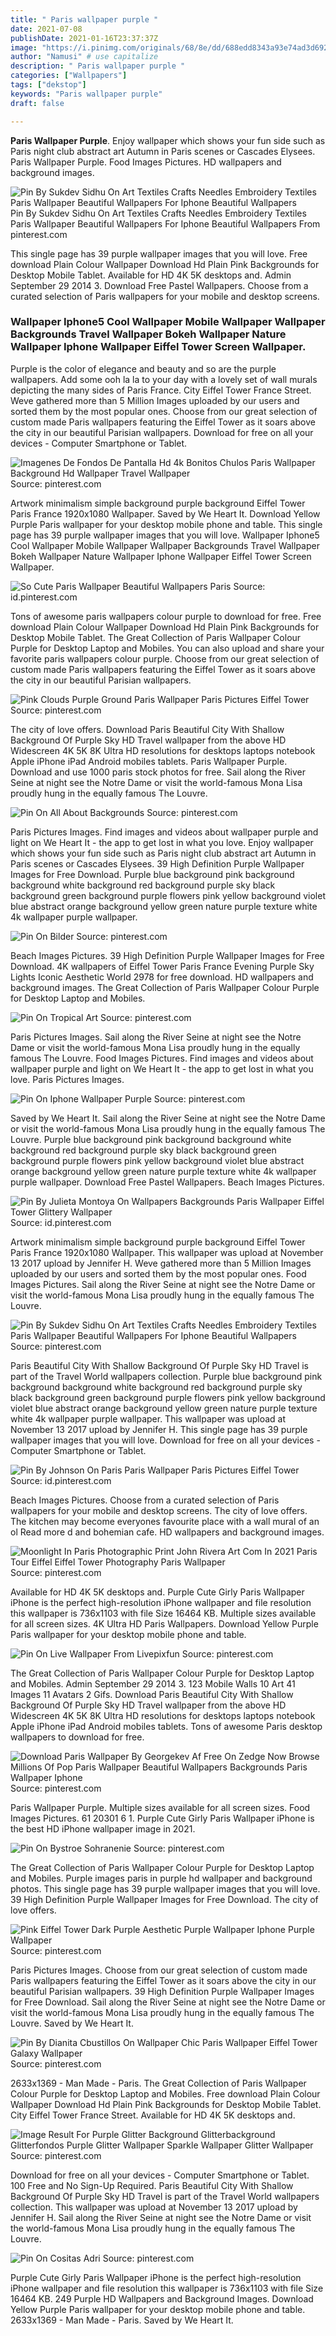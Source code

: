 ```yaml
---
title: " Paris wallpaper purple "
date: 2021-07-08
publishDate: 2021-01-16T23:37:37Z
image: "https://i.pinimg.com/originals/68/8e/dd/688edd8343a93e74ad3d69261f48c858.jpg"
author: "Namusi" # use capitalize
description: " Paris wallpaper purple "
categories: ["Wallpapers"]
tags: ["dekstop"]
keywords: "Paris wallpaper purple"
draft: false

---
```



**Paris Wallpaper Purple**. Enjoy wallpaper which shows your fun side such as Paris night club abstract art Autumn in Paris scenes or Cascades Elysees. Paris Wallpaper Purple. Food Images Pictures. HD wallpapers and background images.

![Pin By Sukdev Sidhu On Art Textiles Crafts Needles Embroidery Textiles Paris Wallpaper Beautiful Wallpapers For Iphone Beautiful Wallpapers](https://i.pinimg.com/originals/0a/b8/a4/0ab8a4fbf3823d02e18f4b03c7b2c5a6.jpg "Pin By Sukdev Sidhu On Art Textiles Crafts Needles Embroidery Textiles Paris Wallpaper Beautiful Wallpapers For Iphone Beautiful Wallpapers")
Pin By Sukdev Sidhu On Art Textiles Crafts Needles Embroidery Textiles Paris Wallpaper Beautiful Wallpapers For Iphone Beautiful Wallpapers From pinterest.com


This single page has 39 purple wallpaper images that you will love. Free download Plain Colour Wallpaper Download Hd Plain Pink Backgrounds for Desktop Mobile Tablet. Available for HD 4K 5K desktops and. Admin September 29 2014 3. Download Free Pastel Wallpapers. Choose from a curated selection of Paris wallpapers for your mobile and desktop screens.

### Wallpaper Iphone5 Cool Wallpaper Mobile Wallpaper Wallpaper Backgrounds Travel Wallpaper Bokeh Wallpaper Nature Wallpaper Iphone Wallpaper Eiffel Tower Screen Wallpaper.

Purple is the color of elegance and beauty and so are the purple wallpapers. Add some ooh la la to your day with a lovely set of wall murals depicting the many sides of Paris France. City Eiffel Tower France Street. Weve gathered more than 5 Million Images uploaded by our users and sorted them by the most popular ones. Choose from our great selection of custom made Paris wallpapers featuring the Eiffel Tower as it soars above the city in our beautiful Parisian wallpapers. Download for free on all your devices - Computer Smartphone or Tablet.


![Imagenes De Fondos De Pantalla Hd 4k Bonitos Chulos Paris Wallpaper Background Hd Wallpaper Travel Wallpaper](https://i.pinimg.com/originals/e3/66/2f/e3662f0aa8592be3676928b1e50cbd95.jpg "Imagenes De Fondos De Pantalla Hd 4k Bonitos Chulos Paris Wallpaper Background Hd Wallpaper Travel Wallpaper")
Source: pinterest.com

Artwork minimalism simple background purple background Eiffel Tower Paris France 1920x1080 Wallpaper. Saved by We Heart It. Download Yellow Purple Paris wallpaper for your desktop mobile phone and table. This single page has 39 purple wallpaper images that you will love. Wallpaper Iphone5 Cool Wallpaper Mobile Wallpaper Wallpaper Backgrounds Travel Wallpaper Bokeh Wallpaper Nature Wallpaper Iphone Wallpaper Eiffel Tower Screen Wallpaper.

![So Cute Paris Wallpaper Beautiful Wallpapers Paris](https://i.pinimg.com/originals/51/99/a0/5199a050313f126977eda1c48c9c3826.jpg "So Cute Paris Wallpaper Beautiful Wallpapers Paris")
Source: id.pinterest.com

Tons of awesome paris wallpapers colour purple to download for free. Free download Plain Colour Wallpaper Download Hd Plain Pink Backgrounds for Desktop Mobile Tablet. The Great Collection of Paris Wallpaper Colour Purple for Desktop Laptop and Mobiles. You can also upload and share your favorite paris wallpapers colour purple. Choose from our great selection of custom made Paris wallpapers featuring the Eiffel Tower as it soars above the city in our beautiful Parisian wallpapers.

![Pink Clouds Purple Ground Paris Wallpaper Paris Pictures Eiffel Tower](https://i.pinimg.com/originals/33/5b/a7/335ba72ad435fedde7b7834e18835aab.jpg "Pink Clouds Purple Ground Paris Wallpaper Paris Pictures Eiffel Tower")
Source: pinterest.com

The city of love offers. Download Paris Beautiful City With Shallow Background Of Purple Sky HD Travel wallpaper from the above HD Widescreen 4K 5K 8K Ultra HD resolutions for desktops laptops notebook Apple iPhone iPad Android mobiles tablets. Paris Wallpaper Purple. Download and use 1000 paris stock photos for free. Sail along the River Seine at night see the Notre Dame or visit the world-famous Mona Lisa proudly hung in the equally famous The Louvre.

![Pin On All About Backgrounds](https://i.pinimg.com/originals/76/fe/69/76fe69c80be56d96051fc30823316390.jpg "Pin On All About Backgrounds")
Source: pinterest.com

Paris Pictures Images. Find images and videos about wallpaper purple and light on We Heart It - the app to get lost in what you love. Enjoy wallpaper which shows your fun side such as Paris night club abstract art Autumn in Paris scenes or Cascades Elysees. 39 High Definition Purple Wallpaper Images for Free Download. Purple blue background pink background background white background red background purple sky black background green background purple flowers pink yellow background violet blue abstract orange background yellow green nature purple texture white 4k wallpaper purple wallpaper.

![Pin On Bilder](https://i.pinimg.com/736x/15/0b/21/150b2197e9c53052600894b49a16926e.jpg "Pin On Bilder")
Source: pinterest.com

Beach Images Pictures. 39 High Definition Purple Wallpaper Images for Free Download. 4K wallpapers of Eiffel Tower Paris France Evening Purple Sky Lights Iconic Aesthetic World 2978 for free download. HD wallpapers and background images. The Great Collection of Paris Wallpaper Colour Purple for Desktop Laptop and Mobiles.

![Pin On Tropical Art](https://i.pinimg.com/736x/e4/aa/45/e4aa45541954342f97ecd434d1734b16.jpg "Pin On Tropical Art")
Source: pinterest.com

Paris Pictures Images. Sail along the River Seine at night see the Notre Dame or visit the world-famous Mona Lisa proudly hung in the equally famous The Louvre. Food Images Pictures. Find images and videos about wallpaper purple and light on We Heart It - the app to get lost in what you love. Paris Pictures Images.

![Pin On Iphone Wallpaper Purple](https://i.pinimg.com/originals/42/69/73/4269734645dc0f660f0ea06622ad54ad.jpg "Pin On Iphone Wallpaper Purple")
Source: pinterest.com

Saved by We Heart It. Sail along the River Seine at night see the Notre Dame or visit the world-famous Mona Lisa proudly hung in the equally famous The Louvre. Purple blue background pink background background white background red background purple sky black background green background purple flowers pink yellow background violet blue abstract orange background yellow green nature purple texture white 4k wallpaper purple wallpaper. Download Free Pastel Wallpapers. Beach Images Pictures.

![Pin By Julieta Montoya On Wallpapers Backgrounds Paris Wallpaper Eiffel Tower Glittery Wallpaper](https://i.pinimg.com/originals/9e/a8/bf/9ea8bfc6dd713e6f8bff3cf079588cb4.jpg "Pin By Julieta Montoya On Wallpapers Backgrounds Paris Wallpaper Eiffel Tower Glittery Wallpaper")
Source: id.pinterest.com

Artwork minimalism simple background purple background Eiffel Tower Paris France 1920x1080 Wallpaper. This wallpaper was upload at November 13 2017 upload by Jennifer H. Weve gathered more than 5 Million Images uploaded by our users and sorted them by the most popular ones. Food Images Pictures. Sail along the River Seine at night see the Notre Dame or visit the world-famous Mona Lisa proudly hung in the equally famous The Louvre.

![Pin By Sukdev Sidhu On Art Textiles Crafts Needles Embroidery Textiles Paris Wallpaper Beautiful Wallpapers For Iphone Beautiful Wallpapers](https://i.pinimg.com/originals/0a/b8/a4/0ab8a4fbf3823d02e18f4b03c7b2c5a6.jpg "Pin By Sukdev Sidhu On Art Textiles Crafts Needles Embroidery Textiles Paris Wallpaper Beautiful Wallpapers For Iphone Beautiful Wallpapers")
Source: pinterest.com

Paris Beautiful City With Shallow Background Of Purple Sky HD Travel is part of the Travel World wallpapers collection. Purple blue background pink background background white background red background purple sky black background green background purple flowers pink yellow background violet blue abstract orange background yellow green nature purple texture white 4k wallpaper purple wallpaper. This wallpaper was upload at November 13 2017 upload by Jennifer H. This single page has 39 purple wallpaper images that you will love. Download for free on all your devices - Computer Smartphone or Tablet.

![Pin By Johnson On Paris Paris Wallpaper Paris Pictures Eiffel Tower](https://i.pinimg.com/originals/b9/ab/57/b9ab57fda0c4bb09ef28b442c88ef8e2.jpg "Pin By Johnson On Paris Paris Wallpaper Paris Pictures Eiffel Tower")
Source: id.pinterest.com

Beach Images Pictures. Choose from a curated selection of Paris wallpapers for your mobile and desktop screens. The city of love offers. The kitchen may become everyones favourite place with a wall mural of an ol Read more d and bohemian cafe. HD wallpapers and background images.

![Moonlight In Paris Photographic Print John Rivera Art Com In 2021 Paris Tour Eiffel Eiffel Tower Photography Paris Wallpaper](https://i.pinimg.com/564x/5c/30/42/5c3042d2042985f52763fed01300732f.jpg "Moonlight In Paris Photographic Print John Rivera Art Com In 2021 Paris Tour Eiffel Eiffel Tower Photography Paris Wallpaper")
Source: pinterest.com

Available for HD 4K 5K desktops and. Purple Cute Girly Paris Wallpaper iPhone is the perfect high-resolution iPhone wallpaper and file resolution this wallpaper is 736x1103 with file Size 16464 KB. Multiple sizes available for all screen sizes. 4K Ultra HD Paris Wallpapers. Download Yellow Purple Paris wallpaper for your desktop mobile phone and table.

![Pin On Live Wallpaper From Livepixfun](https://i.pinimg.com/originals/42/d0/9c/42d09cc042addc9e1db16aa2b020d86b.gif "Pin On Live Wallpaper From Livepixfun")
Source: pinterest.com

The Great Collection of Paris Wallpaper Colour Purple for Desktop Laptop and Mobiles. Admin September 29 2014 3. 123 Mobile Walls 10 Art 41 Images 11 Avatars 2 Gifs. Download Paris Beautiful City With Shallow Background Of Purple Sky HD Travel wallpaper from the above HD Widescreen 4K 5K 8K Ultra HD resolutions for desktops laptops notebook Apple iPhone iPad Android mobiles tablets. Tons of awesome Paris desktop wallpapers to download for free.

![Download Paris Wallpaper By Georgekev Af Free On Zedge Now Browse Millions Of Pop Paris Wallpaper Beautiful Wallpapers Backgrounds Paris Wallpaper Iphone](https://i.pinimg.com/736x/dd/98/69/dd9869bce337995e2a90d1bb8b6c2957.jpg "Download Paris Wallpaper By Georgekev Af Free On Zedge Now Browse Millions Of Pop Paris Wallpaper Beautiful Wallpapers Backgrounds Paris Wallpaper Iphone")
Source: pinterest.com

Paris Wallpaper Purple. Multiple sizes available for all screen sizes. Food Images Pictures. 61 20301 6 1. Purple Cute Girly Paris Wallpaper iPhone is the best HD iPhone wallpaper image in 2021.

![Pin On Bystroe Sohranenie](https://i.pinimg.com/originals/9f/c9/c9/9fc9c9d024c7921e2254db3c3958a31b.png "Pin On Bystroe Sohranenie")
Source: pinterest.com

The Great Collection of Paris Wallpaper Colour Purple for Desktop Laptop and Mobiles. Purple images paris in purple hd wallpaper and background photos. This single page has 39 purple wallpaper images that you will love. 39 High Definition Purple Wallpaper Images for Free Download. The city of love offers.

![Pink Eiffel Tower Dark Purple Aesthetic Purple Wallpaper Iphone Purple Wallpaper](https://i.pinimg.com/originals/d0/7e/59/d07e59a8e9ef9664848dd2ca2e791f29.jpg "Pink Eiffel Tower Dark Purple Aesthetic Purple Wallpaper Iphone Purple Wallpaper")
Source: pinterest.com

Paris Pictures Images. Choose from our great selection of custom made Paris wallpapers featuring the Eiffel Tower as it soars above the city in our beautiful Parisian wallpapers. 39 High Definition Purple Wallpaper Images for Free Download. Sail along the River Seine at night see the Notre Dame or visit the world-famous Mona Lisa proudly hung in the equally famous The Louvre. Saved by We Heart It.

![Pin By Dianita Cbustillos On Wallpaper Chic Paris Wallpaper Eiffel Tower Galaxy Wallpaper](https://i.pinimg.com/originals/6e/2e/1d/6e2e1dc9556f9ec5962d2823a1279879.jpg "Pin By Dianita Cbustillos On Wallpaper Chic Paris Wallpaper Eiffel Tower Galaxy Wallpaper")
Source: pinterest.com

2633x1369 - Man Made - Paris. The Great Collection of Paris Wallpaper Colour Purple for Desktop Laptop and Mobiles. Free download Plain Colour Wallpaper Download Hd Plain Pink Backgrounds for Desktop Mobile Tablet. City Eiffel Tower France Street. Available for HD 4K 5K desktops and.

![Image Result For Purple Glitter Background Glitterbackground Glitterfondos Purple Glitter Wallpaper Sparkle Wallpaper Glitter Wallpaper](https://i.pinimg.com/170x/c9/5f/67/c95f67ad85cf72b3689ce210e787f090.jpg "Image Result For Purple Glitter Background Glitterbackground Glitterfondos Purple Glitter Wallpaper Sparkle Wallpaper Glitter Wallpaper")
Source: pinterest.com

Download for free on all your devices - Computer Smartphone or Tablet. 100 Free and No Sign-Up Required. Paris Beautiful City With Shallow Background Of Purple Sky HD Travel is part of the Travel World wallpapers collection. This wallpaper was upload at November 13 2017 upload by Jennifer H. Sail along the River Seine at night see the Notre Dame or visit the world-famous Mona Lisa proudly hung in the equally famous The Louvre.

![Pin On Cositas Adri](https://i.pinimg.com/originals/68/8e/dd/688edd8343a93e74ad3d69261f48c858.jpg "Pin On Cositas Adri")
Source: pinterest.com

Purple Cute Girly Paris Wallpaper iPhone is the perfect high-resolution iPhone wallpaper and file resolution this wallpaper is 736x1103 with file Size 16464 KB. 249 Purple HD Wallpapers and Background Images. Download Yellow Purple Paris wallpaper for your desktop mobile phone and table. 2633x1369 - Man Made - Paris. Saved by We Heart It.

